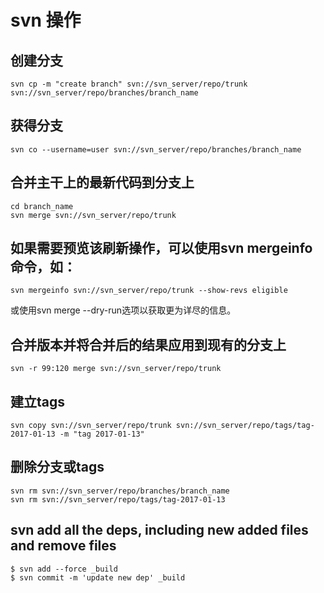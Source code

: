 # svn 操作
## 创建分支

```
svn cp -m "create branch" svn://svn_server/repo/trunk svn://svn_server/repo/branches/branch_name
```

## 获得分支

```
svn co --username=user svn://svn_server/repo/branches/branch_name
```

## 合并主干上的最新代码到分支上

```
cd branch_name
svn merge svn://svn_server/repo/trunk
```

## 如果需要预览该刷新操作，可以使用svn mergeinfo命令，如：

```
svn mergeinfo svn://svn_server/repo/trunk --show-revs eligible
```

或使用svn merge --dry-run选项以获取更为详尽的信息。

## 合并版本并将合并后的结果应用到现有的分支上

```
svn -r 99:120 merge svn://svn_server/repo/trunk
```



## 建立tags

```
svn copy svn://svn_server/repo/trunk svn://svn_server/repo/tags/tag-2017-01-13 -m "tag 2017-01-13"
```


## 删除分支或tags

```
svn rm svn://svn_server/repo/branches/branch_name
svn rm svn://svn_server/repo/tags/tag-2017-01-13
```

## svn add all the deps, including new added files and remove files

```
$ svn add --force _build
$ svn commit -m 'update new dep' _build
```
